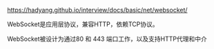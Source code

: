 https://hadyang.github.io/interview/docs/basic/net/websocket/

WebSocket是应用层协议，兼容HTTP，依赖TCP协议。

WebSocket被设计为通过80 和 443 端口工作，以及支持HTTP代理和中介